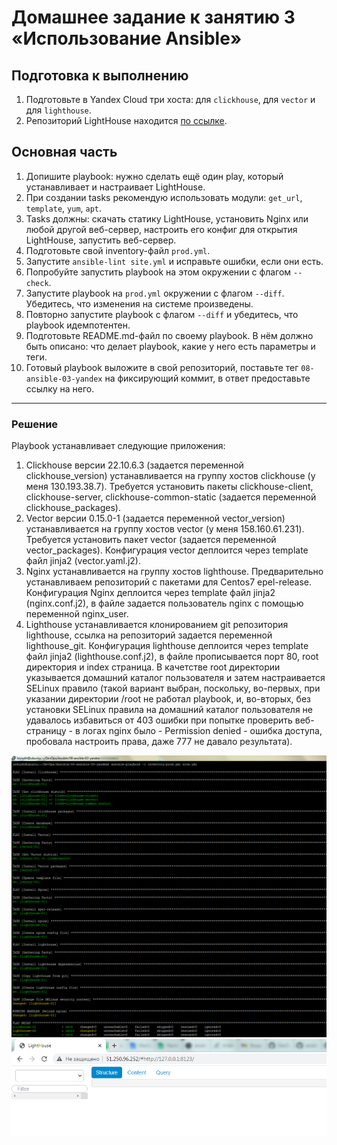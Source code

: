 # Домашнее задание к занятию 3 «Использование Ansible»

## Подготовка к выполнению

1. Подготовьте в Yandex Cloud три хоста: для `clickhouse`, для `vector` и для `lighthouse`.
2. Репозиторий LightHouse находится [по ссылке](https://github.com/VKCOM/lighthouse).

## Основная часть

1. Допишите playbook: нужно сделать ещё один play, который устанавливает и настраивает LightHouse.
2. При создании tasks рекомендую использовать модули: `get_url`, `template`, `yum`, `apt`.
3. Tasks должны: скачать статику LightHouse, установить Nginx или любой другой веб-сервер, настроить его конфиг для открытия LightHouse, запустить веб-сервер.
4. Подготовьте свой inventory-файл `prod.yml`.
5. Запустите `ansible-lint site.yml` и исправьте ошибки, если они есть.
6. Попробуйте запустить playbook на этом окружении с флагом `--check`.
7. Запустите playbook на `prod.yml` окружении с флагом `--diff`. Убедитесь, что изменения на системе произведены.
8. Повторно запустите playbook с флагом `--diff` и убедитесь, что playbook идемпотентен.
9. Подготовьте README.md-файл по своему playbook. В нём должно быть описано: что делает playbook, какие у него есть параметры и теги.
10. Готовый playbook выложите в свой репозиторий, поставьте тег `08-ansible-03-yandex` на фиксирующий коммит, в ответ предоставьте ссылку на него.

---

### Решение
Playbook устанавливает следующие приложения:    
1. Clickhouse версии 22.10.6.3 (задается переменной clickhouse_version) устанавливается на группу хостов clickhouse (у меня 130.193.38.7). Требуется установить пакеты clickhouse-client, clickhouse-server, clickhouse-common-static (задается переменной clickhouse_packages).
2. Vector версии 0.15.0-1 (задается переменной vector_version) устанавливается на группу хостов vector (у меня 158.160.61.231). Требуется установить пакет vector (задается переменной vector_packages). Конфигурация vector деплоится через template файл jinja2 (vector.yaml.j2).
3. Nginx устанавливается на группу хостов lighthouse. Предварительно устанавливаем репозиторий с пакетами для Centos7 epel-release. Конфигурация Nginx деплоится через template файл jinja2 (nginx.conf.j2), в файле задается пользователь nginx с помощью переменной nginx_user.
4. Lighthouse устанавливается клонированием git репозитория lighthouse, ссылка на репозиторий задается переменной lighthouse_git. Конфигурация lighthouse деплоится через template файл jinja2 (lighthouse.conf.j2), в файле прописывается порт 80, root директория и index страница. В качетстве root директории указывается домашний каталог пользователя и затем настраивается SELinux правило (такой вариант выбран, поскольку, во-первых, при указании директории /root не работал playbook, и, во-вторых, без установки SELinux правила на домашний каталог пользователя не удавалось избавиться от 403 ошибки при попытке проверить веб-страницу - в логах nginx было - Permission denied - ошибка доступа, пробовала настроить права, даже 777 не давало результата).    
    
![](https://github.com/OlgaLesnykh/screenshots/blob/main/Ansible_020.png)    
![](https://github.com/OlgaLesnykh/screenshots/blob/main/Ansible_019.png)